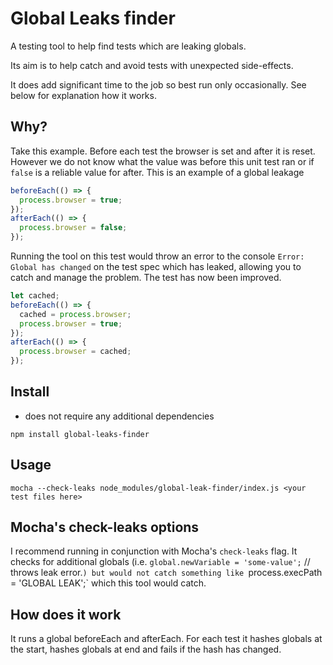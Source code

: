 # Global Leaks finder

A testing tool to help find tests which are leaking globals.

Its aim is to help catch and avoid tests with unexpected side-effects.

It does add significant time to the job so best run only occasionally. See below for explanation how it works.

## Why?
Take this example. Before each test the browser is set and after it is reset. However we do not know what the value was before this unit test ran or if `false` is a reliable value for after. This is an example of a global leakage
```js
beforeEach(() => {
  process.browser = true;
});
afterEach(() => {
  process.browser = false;
});
```

Running the tool on this test would throw an error to the console `Error: Global has changed` on the test spec which has leaked, allowing you to catch and manage the problem.
The test has now been improved.

```js
let cached;
beforeEach(() => {
  cached = process.browser;
  process.browser = true;
});
afterEach(() => {
  process.browser = cached;
});
```

## Install
- does not require any additional dependencies
```
npm install global-leaks-finder
```

## Usage

    mocha --check-leaks node_modules/global-leak-finder/index.js <your test files here>

## Mocha's check-leaks options
I recommend running in conjunction with Mocha's `check-leaks` flag. It checks for additional globals (i.e. `global.newVariable = 'some-value';` // throws leak error.`) but would not catch something like `process.execPath = 'GLOBAL LEAK';` which this tool would catch.

## How does it work

It runs a global beforeEach and afterEach.
For each test it hashes globals at the start, hashes globals at end and fails if the hash has changed.
